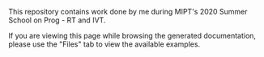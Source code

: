 This repository contains work done by me during MIPT's 2020 Summer School on Prog - RT and IVT.

If you are viewing this page while browsing the generated documentation, please use the "Files" tab to view the available examples.
